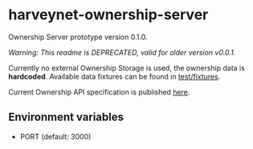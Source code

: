 # harveynet-ownership-server

Ownership Server prototype version 0.1.0.

*Warning: This readme is DEPRECATED, valid for older version v0.0.1.*

Currently no external Ownership Storage is used, the ownership data is **hardcoded**. Available data fixtures can be found in [test/fixtures](./test/fixtures).

Current Ownership API specification is published [here](https://app.swaggerhub.com/apis-docs/toxa16/harveynet-ownership/0.0.1).

## Environment variables

- PORT (default: 3000)
